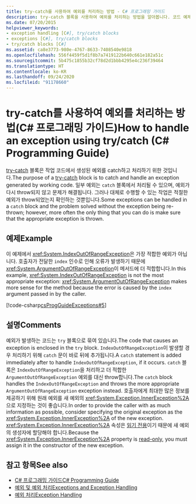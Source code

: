 ```yaml
---
title: try-catch를 사용하여 예외를 처리하는 방법 - C# 프로그래밍 가이드
description: try-catch 블록을 사용하여 예외를 처리하는 방법을 알아봅니다. 코드 예제를 살펴보고 사용 가능한 추가 리소스를 확인합니다.
ms.date: 07/20/2015
helpviewer_keywords:
- exception handling [C#], try/catch blocks
- exceptions [C#], try/catch blocks
- try/catch blocks [C#]
ms.assetid: ca8e3773-980e-4767-8633-7408540e9818
ms.openlocfilehash: 556f4459f5d1f8b7a7419122b640c661e182a51c
ms.sourcegitcommit: 5b475c1855b32cf78d2d1bbb4295e4c236f39464
ms.translationtype: HT
ms.contentlocale: ko-KR
ms.lasthandoff: 09/24/2020
ms.locfileid: "91178660"
---
```

# <a name="how-to-handle-an-exception-using-trycatch-c-programming-guide"></a><span data-ttu-id="cd1eb-104">try-catch를 사용하여 예외를 처리하는 방법(C# 프로그래밍 가이드)</span><span class="sxs-lookup"><span data-stu-id="cd1eb-104">How to handle an exception using try/catch (C# Programming Guide)</span></span>

<span data-ttu-id="cd1eb-105">[try-catch](../../language-reference/keywords/try-catch.md) 블록은 작업 코드에서 생성된 예외를 catch하고 처리하기 위한 것입니다.</span><span class="sxs-lookup"><span data-stu-id="cd1eb-105">The purpose of a [try-catch](../../language-reference/keywords/try-catch.md) block is to catch and handle an exception generated by working code.</span></span> <span data-ttu-id="cd1eb-106">일부 예외는 `catch` 블록에서 처리될 수 있으며, 예외가 다시 throw되지 않고 문제가 해결됩니다. 그러나 대체로 수행할 수 있는 작업은 적절한 예외가 throw되었는지 확인하는 것뿐입니다.</span><span class="sxs-lookup"><span data-stu-id="cd1eb-106">Some exceptions can be handled in a `catch` block and the problem solved without the exception being re-thrown; however, more often the only thing that you can do is make sure that the appropriate exception is thrown.</span></span>  
  
## <a name="example"></a><span data-ttu-id="cd1eb-107">예제</span><span class="sxs-lookup"><span data-stu-id="cd1eb-107">Example</span></span>  

 <span data-ttu-id="cd1eb-108">이 예제에서 <xref:System.IndexOutOfRangeException>은 가장 적합한 예외가 아닙니다. 호출자가 전달한 `index` 인수로 인해 오류가 발생하기 때문에 <xref:System.ArgumentOutOfRangeException>이 메서드에 더 적합합니다.</span><span class="sxs-lookup"><span data-stu-id="cd1eb-108">In this example, <xref:System.IndexOutOfRangeException> is not the most appropriate exception: <xref:System.ArgumentOutOfRangeException> makes more sense for the method because the error is caused by the `index` argument passed in by the caller.</span></span>  
  
 [!code-csharp[csProgGuideExceptions#5](~/samples/snippets/csharp/VS_Snippets_VBCSharp/csProgGuideExceptions/CS/Exceptions.cs#5)]  
  
## <a name="comments"></a><span data-ttu-id="cd1eb-109">설명</span><span class="sxs-lookup"><span data-stu-id="cd1eb-109">Comments</span></span>  

 <span data-ttu-id="cd1eb-110">예외가 발생하는 코드는 `try` 블록으로 묶여 있습니다.</span><span class="sxs-lookup"><span data-stu-id="cd1eb-110">The code that causes an exception is enclosed in the `try` block.</span></span> <span data-ttu-id="cd1eb-111">`IndexOutOfRangeException`이 발생할 경우 처리하기 위해 `catch` 문이 바로 뒤에 추가됩니다.</span><span class="sxs-lookup"><span data-stu-id="cd1eb-111">A `catch` statement is added immediately after to handle `IndexOutOfRangeException`, if it occurs.</span></span> <span data-ttu-id="cd1eb-112">`catch` 블록은 `IndexOutOfRangeException`을 처리하고 더 적합한 `ArgumentOutOfRangeException` 예외를 대신 throw합니다.</span><span class="sxs-lookup"><span data-stu-id="cd1eb-112">The `catch` block handles the `IndexOutOfRangeException` and throws the more appropriate `ArgumentOutOfRangeException` exception instead.</span></span> <span data-ttu-id="cd1eb-113">호출자에게 최대한 많은 정보를 제공하기 위해 원래 예외를 새 예외의 <xref:System.Exception.InnerException%2A>으로 지정하는 것이 좋습니다.</span><span class="sxs-lookup"><span data-stu-id="cd1eb-113">In order to provide the caller with as much information as possible, consider specifying the original exception as the <xref:System.Exception.InnerException%2A> of the new exception.</span></span> <span data-ttu-id="cd1eb-114"><xref:System.Exception.InnerException%2A> 속성은 [읽기 전용](../../properties.md#read-only)이기 때문에 새 예외의 생성자에 할당해야 합니다.</span><span class="sxs-lookup"><span data-stu-id="cd1eb-114">Because the <xref:System.Exception.InnerException%2A> property is [read-only](../../properties.md#read-only), you must assign it in the constructor of the new exception.</span></span>  
  
## <a name="see-also"></a><span data-ttu-id="cd1eb-115">참고 항목</span><span class="sxs-lookup"><span data-stu-id="cd1eb-115">See also</span></span>

- [<span data-ttu-id="cd1eb-116">C# 프로그래밍 가이드</span><span class="sxs-lookup"><span data-stu-id="cd1eb-116">C# Programming Guide</span></span>](../index.md)
- [<span data-ttu-id="cd1eb-117">예외 및 예외 처리</span><span class="sxs-lookup"><span data-stu-id="cd1eb-117">Exceptions and Exception Handling</span></span>](./index.md)
- [<span data-ttu-id="cd1eb-118">예외 처리</span><span class="sxs-lookup"><span data-stu-id="cd1eb-118">Exception Handling</span></span>](./exception-handling.md)
